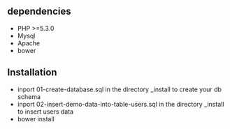 ## dependencies

* PHP >=5.3.0
* Mysql
* Apache
* bower


## Installation

* inport 01-create-database.sql in the directory _install to create your db schema
* inport 02-insert-demo-data-into-table-users.sql in the directory _install to insert users data
* bower install 



